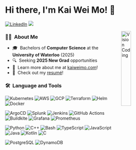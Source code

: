 # Hi there, I'm Kai Wei Mo! 👋

[![LinkedIn](https://img.shields.io/badge/kai--wei--mo-2867B2?style=for-the-badge&logo=Linkedin&logoColor=white&link=https://www.linkedin.com/in/kai-wei-mo/)](https://www.linkedin.com/in/kai-wei-mo/)
![](https://visitor-badge.glitch.me/badge?page_id=kai-wei-mo.kai-wei-mo)

<img align="right" alt="Vision Coding" width="25%" src="https://media.giphy.com/media/iIZO5d4IfSa0nkyLju/giphy.gif"/>

### 🧑‍💻 &nbsp;About Me

-   🎓 &nbsp;Bachelors of **Computer Science** at the **University of Waterloo** (2025)
-   🔍 &nbsp;Seeking **2025 New Grad** opportunities
-   🥸 &nbsp;Learn more about me at [kaiweimo.com](https://kaiweimo.com/)!
-   📝 &nbsp;Check out my [resumé](https://kaiweimo.com/media/Kai_Wei_Mo_Resume.pdf)!

### 🛠 &nbsp;Language and Tools

<!-- https://github.com/simple-icons/simple-icons/blob/develop/slugs.md -->

<!-- ##### Infra, Platform, SRE -->
![Kubernetes](https://img.shields.io/badge/-Kubernetes-05122A?style=flat&logo=kubernetes)
![AWS](https://img.shields.io/badge/-AWS-05122A?style=flat&logo=amazonaws&logoColor=F79400)
![GCP](https://img.shields.io/badge/-GCP-05122A?style=flat&logo=googlecloud)
![Terraform](https://img.shields.io/badge/-Terraform-05122A?style=flat&logo=terraform)
![Helm](https://img.shields.io/badge/-Helm-05122A?style=flat&logo=helm&logoColor=0F1689)
![Docker](https://img.shields.io/badge/-Docker-05122A?style=flat&logo=docker)

<!-- ##### DevOps, CI/CD, Monitoring -->
![ArgoCD](https://img.shields.io/badge/-ArgoCD-05122A?style=flat&logo=argo)
![Splunk](https://img.shields.io/badge/-Splunk-05122A?style=flat&logo=splunk)
![Jenkins](https://img.shields.io/badge/-Jenkins-05122A?style=flat&logo=jenkins&logoColor=D24939)
![GitHub Actions](https://img.shields.io/badge/-GitHub&nbsp;Actions-05122A?style=flat&logo=githubactions&logoColor=2088FF)
![Buildkite](https://img.shields.io/badge/-Buildkite-05122A?style=flat&logo=buildkite)
![Grafana](https://img.shields.io/badge/-Grafana-05122A?style=flat&logo=grafana)
![Prometheus](https://img.shields.io/badge/-Prometheus-05122A?style=flat&logo=prometheus)

<!-- ##### Scripting Languages -->
![Python](https://img.shields.io/badge/-Python-05122A?style=flat&logo=python)
![C++](https://img.shields.io/badge/-C++-05122A?style=flat&logo=cplusplus&logoColor=6295CB)
![Bash](https://img.shields.io/badge/-Bash-05122A?style=flat&logo=gnubash)
![TypeScript](https://img.shields.io/badge/-TypeScript-05122A?style=flat&logo=typescript)
![JavaScript](https://img.shields.io/badge/-JavaScript-05122A?style=flat&logo=javascript)
![Java](https://img.shields.io/badge/-Java-05122A?style=flat&logo=java&logoColor=FFA518)
![Kotlin](https://img.shields.io/badge/-Kotlin-05122A?style=flat&logo=kotlin)
![C](https://img.shields.io/badge/-C-05122A?style=flat&logo=C)

<!-- ##### Backend -->
![PostgreSQL](https://img.shields.io/badge/-PostgreSQL-05122A?style=flat&logo=postgresql)
![DynamoDB](https://img.shields.io/badge/-DynamoDB-05122A?style=flat&logo=amazondynamodb&logoColor=4053D6)

<!-- ##### Frontend -->
<!-- ![React](https://img.shields.io/badge/-React-05122A?style=flat&logo=react) -->
<!-- ![Vite](https://img.shields.io/badge/-Vite-05122A?style=flat&logo=vite) -->
<!-- ![Node.js](https://img.shields.io/badge/-Node.js-05122A?style=flat&logo=nodedotjs) -->
<!-- ![Express](https://img.shields.io/badge/-Express.js-05122A?style=flat&logo=express) -->
<!-- ![HTML](https://img.shields.io/badge/-HTML-05122A?style=flat&logo=HTML5) -->
<!-- ![CSS](https://img.shields.io/badge/-CSS-05122A?style=flat&logo=CSS3&logoColor=1572B6) -->

<!-- 
### 📈 My GitHub Stats:

<p align="center">
<a href="https://github.com/kai-wei-mo">
  <img height="180em" src="https://github-readme-stats.vercel.app/api/top-langs/?username=kai-wei-mo&theme=prussian&hide_border=true"/>
  &nbsp;&nbsp;&nbsp;&nbsp;
  <img height="180em" src="https://github-readme-stats.vercel.app/api?username=kai-wei-mo&count_private=true&hide=stars&show_icons=true&theme=prussian&hide_border=true"/>
</a>
</p>
<p align="center">
  <a>
    <img align="center" src="https://github-readme-streak-stats.herokuapp.com/?user=kai-wei-mo&theme=prussian&hide_border=true"/>
  </a>
</p> -->
